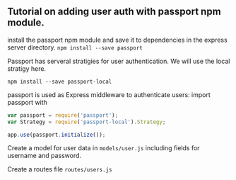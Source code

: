 ## Tutorial on adding user auth with passport npm module.

install the passport npm module and save it to dependencies in the express server directory.
`npm install --save passport`

Passport has serveral stratigies for user authentication. We will
use the local stratigy here.

`npm install --save passport-local`

passport is used as Express middleware to authenticate users:
import passport with
```js
var passport = require('passport');
var Strategy = require('passport-local').Strategy;
```
```js
app.use(passport.initialize());
```

Create a model for user data in `models/user.js` including fields for username and password.

Create a routes file `routes/users.js`
